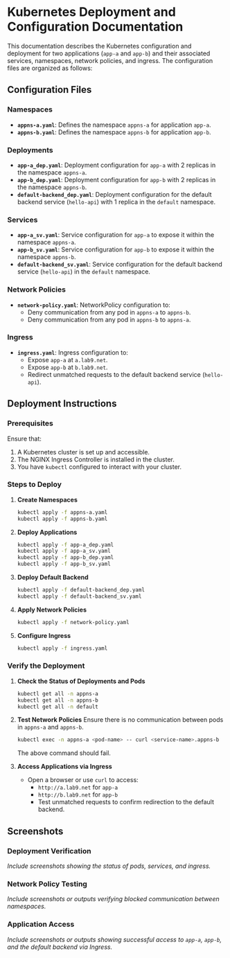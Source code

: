 # Kubernetes Deployment and Configuration Documentation

This documentation describes the Kubernetes configuration and deployment for two applications (`app-a` and `app-b`) and their associated services, namespaces, network policies, and ingress. The configuration files are organized as follows:

## Configuration Files

### Namespaces
- **`appns-a.yaml`**: Defines the namespace `appns-a` for application `app-a`.
- **`appns-b.yaml`**: Defines the namespace `appns-b` for application `app-b`.

### Deployments
- **`app-a_dep.yaml`**: Deployment configuration for `app-a` with 2 replicas in the namespace `appns-a`.
- **`app-b_dep.yaml`**: Deployment configuration for `app-b` with 2 replicas in the namespace `appns-b`.
- **`default-backend_dep.yaml`**: Deployment configuration for the default backend service (`hello-api`) with 1 replica in the `default` namespace.

### Services
- **`app-a_sv.yaml`**: Service configuration for `app-a` to expose it within the namespace `appns-a`.
- **`app-b_sv.yaml`**: Service configuration for `app-b` to expose it within the namespace `appns-b`.
- **`default-backend_sv.yaml`**: Service configuration for the default backend service (`hello-api`) in the `default` namespace.

### Network Policies
- **`network-policy.yaml`**: NetworkPolicy configuration to:
  - Deny communication from any pod in `appns-a` to `appns-b`.
  - Deny communication from any pod in `appns-b` to `appns-a`.

### Ingress
- **`ingress.yaml`**: Ingress configuration to:
  - Expose `app-a` at `a.lab9.net`.
  - Expose `app-b` at `b.lab9.net`.
  - Redirect unmatched requests to the default backend service (`hello-api`).

## Deployment Instructions

### Prerequisites
Ensure that:
1. A Kubernetes cluster is set up and accessible.
2. The NGINX Ingress Controller is installed in the cluster.
3. You have `kubectl` configured to interact with your cluster.

### Steps to Deploy
1. **Create Namespaces**
   ```bash
   kubectl apply -f appns-a.yaml
   kubectl apply -f appns-b.yaml
   ```

2. **Deploy Applications**
   ```bash
   kubectl apply -f app-a_dep.yaml
   kubectl apply -f app-a_sv.yaml
   kubectl apply -f app-b_dep.yaml
   kubectl apply -f app-b_sv.yaml
   ```

3. **Deploy Default Backend**
   ```bash
   kubectl apply -f default-backend_dep.yaml
   kubectl apply -f default-backend_sv.yaml
   ```

4. **Apply Network Policies**
   ```bash
   kubectl apply -f network-policy.yaml
   ```

5. **Configure Ingress**
   ```bash
   kubectl apply -f ingress.yaml
   ```

### Verify the Deployment
1. **Check the Status of Deployments and Pods**
   ```bash
   kubectl get all -n appns-a
   kubectl get all -n appns-b
   kubectl get all -n default
   ```

2. **Test Network Policies**
   Ensure there is no communication between pods in `appns-a` and `appns-b`.
   ```bash
   kubectl exec -n appns-a <pod-name> -- curl <service-name>.appns-b
   ```
   The above command should fail.

3. **Access Applications via Ingress**
   - Open a browser or use `curl` to access:
     - `http://a.lab9.net` for `app-a`
     - `http://b.lab9.net` for `app-b`
     - Test unmatched requests to confirm redirection to the default backend.

## Screenshots

### Deployment Verification
_Include screenshots showing the status of pods, services, and ingress._

### Network Policy Testing
_Include screenshots or outputs verifying blocked communication between namespaces._

### Application Access
_Include screenshots or outputs showing successful access to `app-a`, `app-b`, and the default backend via Ingress._

